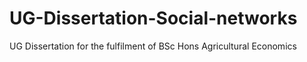 # UG-Dissertation-Social-networks
UG Dissertation for the fulfilment of BSc Hons Agricultural Economics
